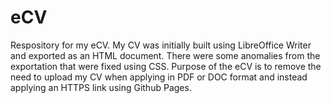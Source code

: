 # eCV
Respository for my eCV. My CV was initially built using LibreOffice Writer and exported as an HTML document. There were some anomalies from the exportation that were fixed using CSS. Purpose of the eCV is to remove the need to upload my CV when applying in PDF or DOC format and instead applying an HTTPS link using Github Pages.
